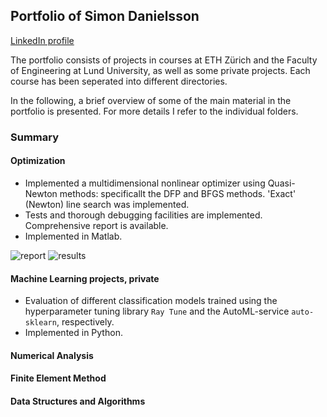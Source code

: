 ## Portfolio of Simon Danielsson

[LinkedIn profile](https://www.linkedin.com/in/simon-danielsson-527b7b215/)

The portfolio consists of projects in courses at ETH Zürich and the Faculty of Engineering at Lund University, as well as some private projects. Each course has been seperated into different directories.

In the following, a brief overview of some of the main material in the portfolio is presented. For more details I refer to the individual folders.  


### Summary 

#### Optimization 

- Implemented a multidimensional nonlinear optimizer using Quasi-Newton methods: specificallt the DFP and BFGS methods. 'Exact' (Newton) line search was implemented. 
- Tests and thorough debugging facilities are implemented. Comprehensive report is available. 
- Implemented in Matlab.  

![report](optimization/images/titlepage)
![results](optimization/images/results)

#### Machine Learning projects, private

- Evaluation of different classification models trained using the hyperparameter tuning library <code>Ray Tune</code> and the AutoML-service <code>auto-sklearn</code>, respectively. 
- Implemented in Python.   

#### Numerical Analysis

#### Finite Element Method

#### Data Structures and Algorithms


